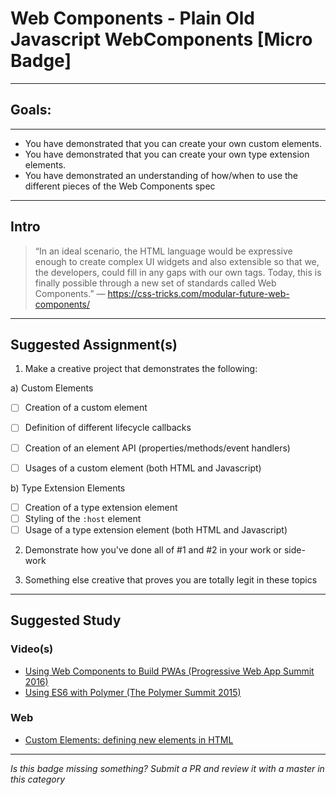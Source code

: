 # Web Components - Plain Old Javascript WebComponents [Micro Badge]

------

## Goals:

------

- You have demonstrated that you can create your own custom elements.
- You have demonstrated that you can create your own type extension elements.
- You have demonstrated an understanding of how/when to use the different pieces of the Web Components spec

-----

## Intro

> “In an ideal scenario, the HTML language would be expressive enough to create complex UI widgets and also extensible so that we, the developers, could fill in any gaps with our own tags. Today, this is finally possible through a new set of standards called Web Components.” ― https://css-tricks.com/modular-future-web-components/

-----

## Suggested Assignment(s)

1) Make a creative project that demonstrates the following:

  a) Custom Elements
   - [ ] Creation of a custom element
   - [ ] Definition of different lifecycle callbacks
   - [ ] Creation of an element API (properties/methods/event handlers)
   - [ ] Usages of a custom element (both HTML and Javascript)


  b) Type Extension Elements
   - [ ] Creation of a type extension element
   - [ ] Styling of the `:host` element
   - [ ] Usage of a type extension element (both HTML and Javascript)

2) Demonstrate how you've done all of #1 and #2 in your work or side-work

3) Something else creative that proves you are totally legit in these topics


---------------

## Suggested Study

### Video(s)
- [Using Web Components to Build PWAs (Progressive Web App Summit 2016)](https://www.youtube.com/watch?v=pBCDdeqzUlY&index=17&list=PLNYkxOF6rcIAWWNR_Q6eLPhsyx6VvYjVb)
- [Using ES6 with Polymer (The Polymer Summit 2015)](https://youtu.be/bX3_tN23M_Y?t=14m26s)

### Web
- [Custom Elements: defining new elements in HTML](http://www.html5rocks.com/en/tutorials/webcomponents/customelements/)

-----

  *Is this badge missing something? Submit a PR and review it with a master in this category*
